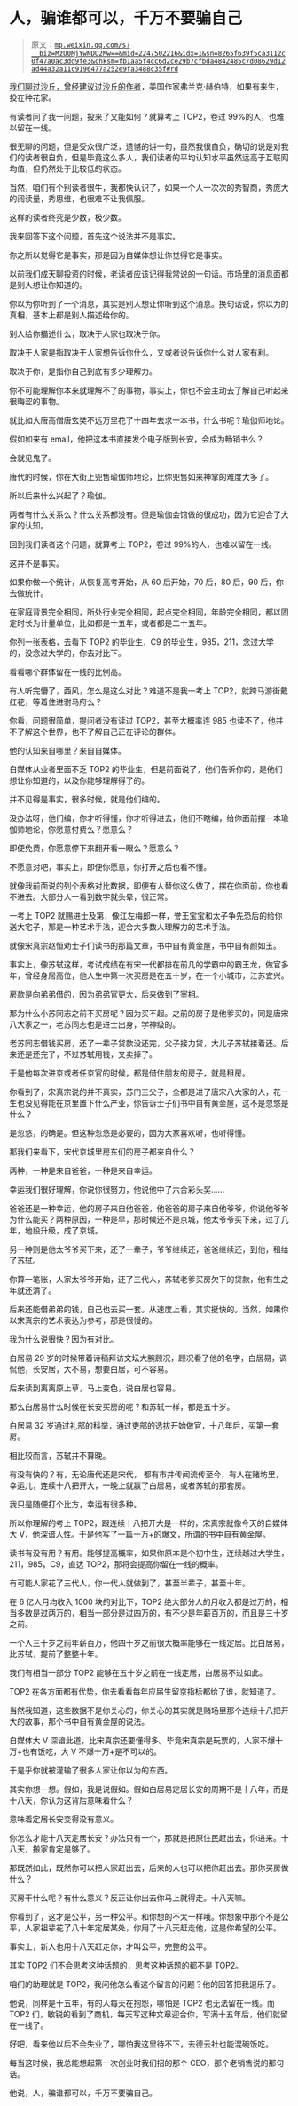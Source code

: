 # 人，骗谁都可以，千万不要骗自己

> 原文：[`mp.weixin.qq.com/s?__biz=MzU0MjYwNDU2Mw==&mid=2247502216&idx=1&sn=8265f639f5ca3112c0f47a0ac3dd9fe3&chksm=fb1aa5f4cc6d2ce29b7cfbda4842485c7d08629d12ad44a32a11c9196477a252e9fa3488c35f#rd`](http://mp.weixin.qq.com/s?__biz=MzU0MjYwNDU2Mw==&mid=2247502216&idx=1&sn=8265f639f5ca3112c0f47a0ac3dd9fe3&chksm=fb1aa5f4cc6d2ce29b7cfbda4842485c7d08629d12ad44a32a11c9196477a252e9fa3488c35f#rd)

[我们聊过沙丘，曾经建议过沙丘的作者](http://mp.weixin.qq.com/s?__biz=MzU0MjYwNDU2Mw==&mid=2247502049&idx=1&sn=dbc4afccc4cce1b7fc28b2000729c102&chksm=fb1aa49dcc6d2d8b94df104fe50cf23c9c5bfa7c76564255288b1bd647d3a40498b7cc835359&scene=21#wechat_redirect)，美国作家弗兰克·赫伯特，如果有来生，投在种花家。

有读者问了我一问题，投来了又能如何？就算考上 TOP2，卷过 99%的人，也难以留在一线。

很无聊的问题，但是受众很广泛，遗憾的讲一句，虽然我很自负，确切的说是对我们的读者很自负，但是毕竟这么多人，我们读者的平均认知水平虽然远高于互联网均值，但仍然处于比较低的状态。

当然，咱们有个别读者很牛，我都快认识了，如果一个人一次次的秀智商，秀庞大的阅读量，秀思维，也很难不让我佩服。

这样的读者终究是少数，极少数。

我来回答下这个问题，首先这个说法并不是事实。

你之所以觉得它是事实，那是因为自媒体想让你觉得它是事实。

以前我们成天聊投资的时候，老读者应该记得我常说的一句话。市场里的消息面都是别人想让你知道的。

你以为你听到了一个消息，其实是别人想让你听到这个消息。换句话说，你以为的真相，基本上都是别人描述给你的。

别人给你描述什么，取决于人家也取决于你。

取决于人家是指取决于人家想告诉你什么，又或者说告诉你什么对人家有利。

取决于你，是指你自己到底有多少理解力。

你不可能理解你本来就理解不了的事物，事实上，你也不会主动去了解自己听起来很晦涩的事物。

就比如大唐高僧唐玄奘不远万里花了十四年去求一本书，什么书呢？瑜伽师地论。

假如如来有 email，他把这本书直接发个电子版到长安，会成为畅销书么？

会就见鬼了。

唐代的时候，你在大街上兜售瑜伽师地论，比你兜售如来神掌的难度大多了。

所以后来什么兴起了？瑜伽。

两者有什么关系么？什么关系都没有。但是瑜伽会馆做的很成功，因为它迎合了大家的认知。

回到我们读者这个问题，就算考上 TOP2，卷过 99%的人，也难以留在一线。

这并不是事实。

如果你做一个统计，从恢复高考开始，从 60 后开始，70 后，80 后，90 后，你去做统计。

在家庭背景完全相同，所处行业完全相同，起点完全相同，年龄完全相同，都以固定时长为计量单位，比如都是十五年，或者都是二十五年。

你列一张表格，去看下 TOP2 的毕业生，C9 的毕业生，985，211，念过大学的，没念过大学的，你去对比下。

看看哪个群体留在一线的比例高。

有人听完懵了，西风，怎么是这么对比？难道不是我一考上 TOP2，就跨马游街戴红花，等着住进驸马府么？

你看，问题很简单，提问者没有读过 TOP2，甚至大概率连 985 也读不了，他并不了解这个世界，也不了解自己正在评论的群体。

他的认知来自哪里？来自自媒体。

自媒体从业者里面不乏 TOP2 的毕业生，但是前面说了，他们告诉你的，是他们想让你知道的，以及你能够理解得了的。

并不见得是事实，很多时候，就是他们编的。

没办法呀，他们编，你才听得懂，你才听得进去，他们不瞎编，给你面前摆一本瑜伽师地论，你愿意付费么？愿意么？

即便免费，你愿意停下来翻开看一眼么？愿意么？

不愿意对吧，事实上，即便你愿意，你打开之后也看不懂。

就像我前面说的列个表格对比数据，即便有人替你这么做了，摆在你面前，你也看不进去。大部分人一看到数字就头晕，很正常。

一考上 TOP2 就赐进士及第，像江左梅郎一样，誉王宝宝和太子争先恐后的给你送大宅子，那是一种艺术手法，迎合大多数人理解力的艺术手法。

就像宋真宗赵恒劝士子们读书的那篇文章，书中自有黄金屋，书中自有颜如玉。

事实上，像苏轼这样，考试成绩在有宋一代都排在前几的学霸中的霸王龙，做官多年，曾经身居高位，他人生中第一次买房是在五十岁，在一个小城市，江苏宜兴。

房款是向弟弟借的，因为弟弟官更大，后来做到了宰相。

那为什么小苏同志之前不买房呢？因为买不起。之前的房子是他爹买的，同是唐宋八大家之一，老苏同志也是进士出身，学神级的。

老苏同志借钱买房，还了一辈子贷款没还完，父子接力贷，大儿子苏轼接着还。后来还是还完了，不过苏轼用钱，又卖掉了。

于是他每次进京或者任京官的时候，都是借住朋友的房子，就是租房。

你看到了，宋真宗说的并不真实，苏门三父子，全都是进了唐宋八大家的人，花一生也没见得能在京里置下什么产业，你告诉士子们书中自有黄金屋，这不是忽悠是什么？

是忽悠，的确是。但这种忽悠是必要的，因为大家喜欢听，也听得懂。

那我们来看下，宋代京城里房东们的房子都来自什么？

两种，一种是来自爸爸，一种是来自幸运。

幸运我们很好理解，你说你很努力，他说他中了六合彩头奖......

爸爸还是一种幸运，他的房子来自他爸爸，他爸爸的房子来自他爷爷，你说他爷爷为什么能买？两种原因，一种是早，那时候还不是京城，他太爷爷买下来，过了几年，地段升级，成了京城。

另一种则是他太爷爷买下来，还了一辈子，爷爷继续还，爸爸继续还，到他，租给了苏轼。

你算一笔账，人家太爷爷开始，还了三代人，苏轼老爹买房欠下的贷款，他有生之年就还清了。

后来还能借弟弟的钱，自己也去买一套。从速度上看，其实挺快的。当然，如果你以宋真宗的艺术表达为参考，那是很慢的。

我为什么说很快？因为有对比。

白居易 29 岁的时候带着诗稿拜访文坛大腕顾况，顾况看了他的名字，白居易，调侃他，长安居，大不易，想要白居，可不容易。

后来读到离离原上草，马上变色，说白居也容易。

那么白居易什么时候在长安买房的呢？和苏轼一样，都是五十岁。

白居易 32 岁通过礼部的科举，通过吏部的选拔开始做官，十八年后，买第一套房。

相比较而言，苏轼并不算晚。

有没有快的？有，无论唐代还是宋代， 都有市井传闻流传至今，有人在赌坊里，幸运儿，连续十八把开大，一晚上就赢了白居易，或者苏轼的那套房。

我只是随便打个比方，幸运有很多种。

所以你理解的考上 TOP2，跟连续十八把开大是一样的，宋真宗就像今天的自媒体大 V，他深谙人性。于是他写了一篇十万+的爆文，所谓的书中自有黄金屋。

读书有没有用？有用。能够提高概率，如果你原本是个初中生，连续越过大学生，211，985，C9，直达 TOP2，那将会提高你留在一线的概率。

有可能人家花了三代人，你一代人就做到了，甚至半辈子，甚至十年。

在 6 亿人月均收入 1000 块的对比下，TOP2 绝大部分人的月收入都是过万的，相当多数是过两万的，相当一部分是过四万的，有不少是年薪百万的，而且是三十岁之前。

一个人三十岁之前年薪百万，他四十岁之前很大概率能够在一线定居。比白居易，比苏轼，提前了整整十年。

我们有相当一部分 TOP2 能够在五十岁之前在一线定居，白居易不过如此。

TOP2 在各方面都有优势，你去看看每年应届生留京指标都给了谁，就知道了。

当然我知道，这些数据不是你关心的，你关心的其实就是赌场里那个连续十八把开大的故事，那个书中自有黄金屋的说法。

自媒体大 V 深谙此道，比宋真宗还要懂得多。毕竟宋真宗是玩票的，人家不爆十万+也有饭吃，大 V 不爆十万+是不可以的。

于是乎你就被灌输了很多人家让你以为的东西。

其实你想一想。假如，我是说假如。假如白居易定居长安的周期不是十八年，而是十八天，你认为这背后意味着什么？

意味着定居长安变得没有意义。

你怎么才能十八天定居长安？办法只有一个，那就是把原住民赶出去，你进来。十八天，搬家肯定是够了。

那既然如此，既然你可以把人家赶出去，后来的人也可以把你赶出去。那你买房做什么？

买房干什么呢？有什么意义？反正让你出去你马上就得走。十八天嘛。

你看到了，这才是公平，另一种公平。和你想的不太一样哦。你想象中那个不是公平，人家祖辈花了八十年定居某处，你用了十八天赶走他，这是你希望的公平。

事实上，新人也用十八天赶走你，才叫公平，完整的公平。

其实 TOP2 们不会思考这种话题的，思考这种话题的都不是 TOP2。

咱们的助理就是 TOP2，我问他怎么看这个留言的问题？他的回答把我逗乐了。

他说，同样是十五年，有的人每天在抱怨，哪怕是 TOP2 也无法留在一线。而 TOP2 们，敏锐的看到了商机，每天写这种文章迎合你，写满十五年后，他们就留在一线了。

好吧，看来他以后不会失业了，哪怕我这里待不下，去德云社也能混碗饭吃。

每当这时候，我总能想起第一次创业时我们招的那个 CEO，那个老销售说的那句话。

他说，人，骗谁都可以，千万不要骗自己。
